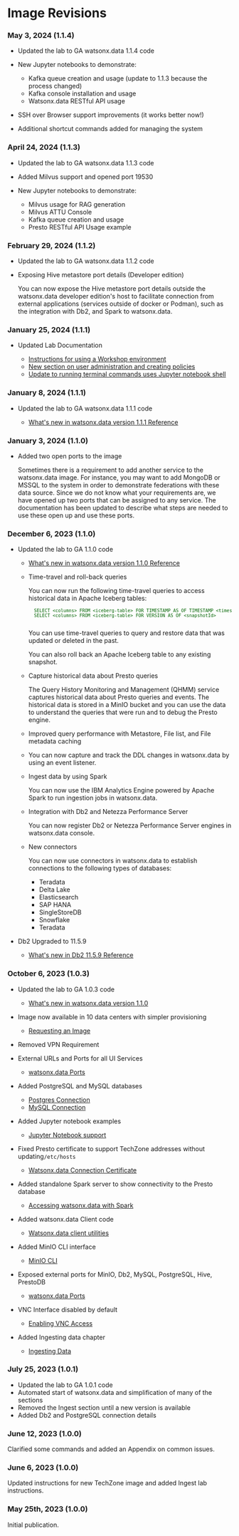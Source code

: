 # Image Revisions

### May 3, 2024 (1.1.4)

* Updated the lab to GA watsonx.data 1.1.4 code

* New Jupyter notebooks to demonstrate:

    - Kafka queue creation and usage (update to 1.1.3 because the process changed)
    - Kafka console installation and usage
    - Watsonx.data RESTful API usage

* SSH over Browser support improvements (it works better now!)

* Additional shortcut commands added for managing the system

### April 24, 2024 (1.1.3)

* Updated the lab to GA watsonx.data 1.1.3 code

* Added Milvus support and opened port 19530

* New Jupyter notebooks to demonstrate:

    - Milvus usage for RAG generation
    - Milvus ATTU Console
    - Kafka queue creation and usage
    - Presto RESTful API Usage example

### February 29, 2024 (1.1.2)

* Updated the lab to GA watsonx.data 1.1.2 code

* Exposing Hive metastore port details (Developer edition)
    
    You can now expose the Hive metastore port details outside the watsonx.data developer edition's host to facilitate connection from external applications (services outside of docker or Podman), such as the integration with Db2, and Spark to watsonx.data.

### January 25, 2024 (1.1.1)

* Updated Lab Documentation

    - [Instructions for using a Workshop environment](wxd-reference-workshop.md)
    - [New section on user administration and creating policies](wxd-useradmin.md)
    - [Update to running terminal commands uses Jupyter notebook shell](wxd-reference-ssh.md#jupyter-notebook-terminal)

### January 8, 2024 (1.1.1)

* Updated the lab to GA watsonx.data 1.1.1 code

    - [What's new in watsonx.data version 1.1.1 Reference](https://www.ibm.com/docs/en/watsonxdata/1.1.x?topic=watsonxdata-whats-new-in)

 
### January 3, 2024 (1.1.0)

* Added two open ports to the image

    Sometimes there is a requirement to add another service to the watsonx.data image. For instance, you may want to add MongoDB or MSSQL to the system in order to demonstrate federations with these data source. Since we do not know what your requirements are, we have opened up two ports that can be assigned to any service. The documentation has been updated to describe what steps are needed to use these open up and use these ports.

### December 6, 2023 (1.1.0)

* Updated the lab to GA 1.1.0 code

    - [What's new in watsonx.data version 1.1.0 Reference](https://www.ibm.com/docs/en/watsonxdata/1.1.x?topic=watsonxdata-whats-new-in)

    - Time-travel and roll-back queries

        You can now run the following time-travel queries to access historical data in Apache Iceberg tables:

        <pre style="font-size: small; color: darkgreen; overflow: auto">
        SELECT &lt;columns&gt; FROM &lt;iceberg-table&gt; FOR TIMESTAMP AS OF TIMESTAMP &lt;timestamp&gt;
        SELECT &lt;columns&gt; FROM &lt;iceberg-table&gt; FOR VERSION AS OF &lt;snapshotId&gt;
        </pre>

        You can use time-travel queries to query and restore data that was updated or deleted in the past.

        You can also roll back an Apache Iceberg table to any existing snapshot.

    - Capture historical data about Presto queries
      
        The Query History Monitoring and Management (QHMM) service captures historical data about Presto queries and events. The historical data is stored in a MinIO bucket and you can use the data to understand the queries that were run and to debug the Presto engine.

    - Improved query performance with Metastore, File list, and File metadata caching
      
    - You can now capture and track the DDL changes in watsonx.data by using    an event listener.

    - Ingest data by using Spark
      
        You can now use the IBM Analytics Engine powered by Apache Spark to run ingestion jobs in watsonx.data.

    - Integration with Db2 and Netezza Performance Server
      
        You can now register Db2 or Netezza Performance Server engines in watsonx.data console.

    - New connectors
      
        You can now use connectors in watsonx.data to establish connections to the following types of databases:

        -  Teradata
        -  Delta Lake
        -  Elasticsearch
        -  SAP HANA
        -  SingleStoreDB
        -  Snowflake
        -  Teradata

- Db2 Upgraded to 11.5.9

    - [What's new in Db2 11.5.9 Reference](https://www.ibm.com/docs/en/db2/11.5?topic=new-1159)

    

### October 6, 2023 (1.0.3)

* Updated the lab to GA 1.0.3 code

    - [What's new in watsonx.data version 1.1.0](https://www.ibm.com/docs/en/watsonxdata/1.0.x?topic=watsonxdata-version-103)

* Image now available in 10 data centers with simpler provisioning

    - [Requesting an Image](wxd-reference-techzone.md)

* Removed VPN Requirement
* External URLs and Ports for all UI Services

    - [watsonx.data Ports](wxd-reference-ports.md)

* Added PostgreSQL and MySQL databases

    - [Postgres Connection](wxd-connections.md#postgresql-access)
    - [MySQL Connection](wxd-connections.md#mysql-access)

* Added Jupyter notebook examples

    - [Jupyter Notebook support](wxd-jupyter.md)

* Fixed Presto certificate to support TechZone addresses without updating`/etc/hosts`

    - [Watsonx.data Connection Certificate](wxd-connections.md#watsonxdata-connection-certificate)

* Added standalone Spark server to show connectivity to the Presto database

    - [Accessing watsonx.data with Spark](wxd-jupyter.md#accessing-watsonxdata-with-spark)

* Added watsonx.data Client code

    - [Watsonx.data client utilities](https://www.ibm.com/docs/en/watsonxdata/1.0.x?topic=utilities-lh-client-commands-usage)

* Added MinIO CLI interface

    - [MinIO CLI](wxd-minio.md)

* Exposed external ports for MinIO, Db2, MySQL, PostgreSQL, Hive, PrestoDB

    - [watsonx.data Ports](wxd-reference-ports.md)

* VNC Interface disabled by default

    - [Enabling VNC Access](wxd-reference-vnc#enabling-vnc-access.md)

* Added Ingesting data chapter

    - [Ingesting Data](wxd-ingest.md)

### July 25, 2023 (1.0.1)

* Updated the lab to GA 1.0.1 code
* Automated start of watsonx.data and simplification of many of the sections
* Removed the Ingest section until a new version is available
* Added Db2 and PostgreSQL connection details

### June 12, 2023 (1.0.0)

Clarified some commands and added an Appendix on common issues.

### June 6, 2023 (1.0.0)

Updated instructions for new TechZone image and added Ingest lab instructions.

### May 25th, 2023 (1.0.0)

Initial publication.





